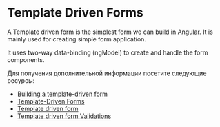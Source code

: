 # Template Driven Forms

A Template driven form is the simplest form we can build in Angular. It is mainly used for creating simple form application.

It uses two-way data-binding (ngModel) to create and handle the form components.

Для получения дополнительной информации посетите следующие ресурсы:

- [Building a template-driven form](https://angular.io/guide/forms)
- [Template-Driven Forms](https://codecraft.tv/courses/angular/forms/template-driven/)
- [Template driven form](https://www.youtube.com/watch?v=whr14XxB8-M)
- [Template driven form Validations](https://www.youtube.com/watch?v=cVd4ZCIXprs)
